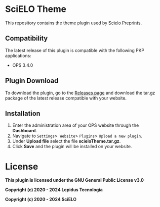 # SciELO Theme

This repository contains the theme plugin used by [Scielo Preprints](https://preprints.scielo.org/index.php/scielo).

## Compatibility

The latest release of this plugin is compatible with the following PKP applications:

* OPS 3.4.0

## Plugin Download

To download the plugin, go to the [Releases page](https://github.com/lepidus/scielo-theme/releases) and download the tar.gz package of the latest release compatible with your website.

## Installation

1. Enter the administration area of ​​your OPS website through the __Dashboard__.
2. Navigate to `Settings`>` Website`> `Plugins`> `Upload a new plugin`.
3. Under __Upload file__ select the file __scieloTheme.tar.gz__.
4. Click __Save__ and the plugin will be installed on your website.


# License
__This plugin is licensed under the GNU General Public License v3.0__

__Copyright (c) 2020 - 2024 Lepidus Tecnologia__

__Copyright (c) 2020 - 2024 SciELO__
